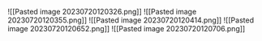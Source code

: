 ![[Pasted image 20230720120326.png]]
![[Pasted image 20230720120355.png]]
![[Pasted image 20230720120414.png]]
![[Pasted image 20230720120652.png]]
![[Pasted image 20230720120706.png]]
